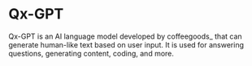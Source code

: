 # Qx-GPT
Qx-GPT is an AI language model developed by coffeegoods_ that can generate human-like text based on user input. It is used for answering questions, generating content, coding, and more.
